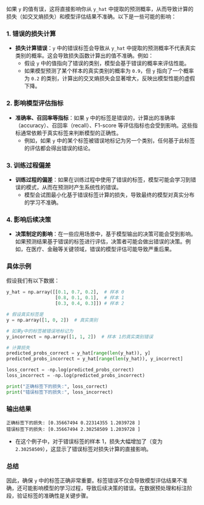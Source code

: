 如果 `y` 的值有误，这将直接影响你从 `y_hat` 中提取的预测概率，从而导致计算的损失（如交叉熵损失）和模型评估结果不准确。以下是一些可能的影响：

### 1. 错误的损失计算

- **损失计算错误**：`y` 中的错误标签会导致从 `y_hat` 中提取的预测概率不代表真实类别的概率。这会导致损失函数计算出的值不准确。例如：
  - 假设 `y` 中的值指向了错误的类别，模型会基于错误的概率来评估性能。
  - 如果模型预测了某个样本的真实类别的概率为 `0.9`，但 `y` 指向了一个概率为 `0.2` 的类别，计算出的交叉熵损失会显著增大，反映出模型性能的虚假下降。

### 2. 影响模型评估指标

- **准确率、召回率等指标**：如果 `y` 中的标签是错误的，计算出的准确率（accuracy）、召回率（recall）、F1-score 等评估指标也会受到影响。这些指标通常依赖于真实标签来判断模型的正确性。
  - 例如，如果 `y` 中的某个标签被错误地标记为另一个类别，任何基于此标签的评估都会得出错误的结论。

### 3. 训练过程偏差

- **训练过程的偏差**：如果在训练过程中使用了错误的标签，模型可能会学习到错误的模式，从而在预测时产生系统性的错误。
  - 模型会试图最小化基于错误标签计算的损失，导致最终的模型对真实分布的学习不准确。

### 4. 影响后续决策

- **决策制定的影响**：在一些应用场景中，基于模型输出的决策可能会受到影响。如果预测结果基于错误的标签进行评估，决策者可能会做出错误的决策。例如，在医疗、金融等关键领域，错误的模型评估可能导致严重后果。

### 具体示例

假设我们有以下数据：

```python
y_hat = np.array([[0.1, 0.7, 0.2],  # 样本 0
                  [0.8, 0.1, 0.1],  # 样本 1
                  [0.3, 0.4, 0.3]]) # 样本 2

# 假设真实标签是
y = np.array([1, 0, 2])  # 真实类别

# 如果y中的标签被错误地标记为
y_incorrect = np.array([1, 1, 2])  # 样本 1的真实类别错误

# 计算损失
predicted_probs_correct = y_hat[range(len(y_hat)), y]
predicted_probs_incorrect = y_hat[range(len(y_hat)), y_incorrect]

loss_correct = -np.log(predicted_probs_correct)
loss_incorrect = -np.log(predicted_probs_incorrect)

print("正确标签下的损失:", loss_correct)
print("错误标签下的损失:", loss_incorrect)
```

### 输出结果

```plaintext
正确标签下的损失: [0.35667494 0.22314355 1.2039728 ]
错误标签下的损失: [0.35667494 2.30258509 1.2039728 ]
```

- 在这个例子中，对于错误标签的样本 1，损失大幅增加了（变为 `2.30258509`），这显示了错误标签对损失计算的直接影响。

### 总结

因此，确保 `y` 中的标签正确非常重要。标签错误不仅会导致模型评估结果不准确，还可能影响模型的学习过程，导致后续决策的错误。在数据预处理和标注阶段，验证标签的准确性是关键步骤。